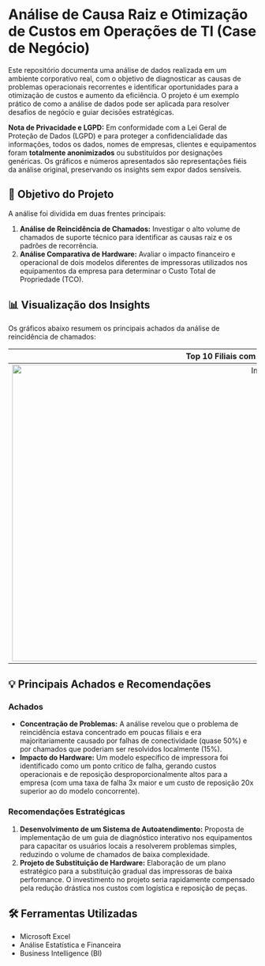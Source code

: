 # Análise de Causa Raiz e Otimização de Custos em Operações de TI (Case de Negócio)

Este repositório documenta uma análise de dados realizada em um ambiente corporativo real, com o objetivo de diagnosticar as causas de problemas operacionais recorrentes e identificar oportunidades para a otimização de custos e aumento da eficiência. O projeto é um exemplo prático de como a análise de dados pode ser aplicada para resolver desafios de negócio e guiar decisões estratégicas.

**Nota de Privacidade e LGPD:** Em conformidade com a Lei Geral de Proteção de Dados (LGPD) e para proteger a confidencialidade das informações, todos os dados, nomes de empresas, clientes e equipamentos foram **totalmente anonimizados** ou substituídos por designações genéricas. Os gráficos e números apresentados são representações fiéis da análise original, preservando os insights sem expor dados sensíveis.

## 🎯 Objetivo do Projeto

A análise foi dividida em duas frentes principais:
1.  **Análise de Reincidência de Chamados:** Investigar o alto volume de chamados de suporte técnico para identificar as causas raiz e os padrões de recorrência.
2.  **Análise Comparativa de Hardware:** Avaliar o impacto financeiro e operacional de dois modelos diferentes de impressoras utilizados nos equipamentos da empresa para determinar o Custo Total de Propriedade (TCO).

## 📊 Visualização dos Insights

Os gráficos abaixo resumem os principais achados da análise de reincidência de chamados:

| Top 10 Filiais com Maior Reincidência | Principais Causas de Chamados (% do Total) |
| :---: | :---: |
| <img width="1000" height="600" alt="Image" src="https://github.com/user-attachments/assets/aafd5f22-35ba-4867-a168-90ba622deae9" /> | <img width="1000" height="600" alt="Image" src="https://github.com/user-attachments/assets/57a5f0c5-f989-4219-acff-1e3d038f2546" /> |


## 💡 Principais Achados e Recomendações

### Achados
- **Concentração de Problemas:** A análise revelou que o problema de reincidência estava concentrado em poucas filiais e era majoritariamente causado por falhas de conectividade (quase 50%) e por chamados que poderiam ser resolvidos localmente (15%).
- **Impacto do Hardware:** Um modelo específico de impressora foi identificado como um ponto crítico de falha, gerando custos operacionais e de reposição desproporcionalmente altos para a empresa (com uma taxa de falha 3x maior e um custo de reposição 20x superior ao do modelo concorrente).

### Recomendações Estratégicas
1.  **Desenvolvimento de um Sistema de Autoatendimento:** Proposta de implementação de um guia de diagnóstico interativo nos equipamentos para capacitar os usuários locais a resolverem problemas simples, reduzindo o volume de chamados de baixa complexidade.
2.  **Projeto de Substituição de Hardware:** Elaboração de um plano estratégico para a substituição gradual das impressoras de baixa performance. O investimento no projeto seria rapidamente compensado pela redução drástica nos custos com logística e reposição de peças.

## 🛠️ Ferramentas Utilizadas
* Microsoft Excel
* Análise Estatística e Financeira
* Business Intelligence (BI)
